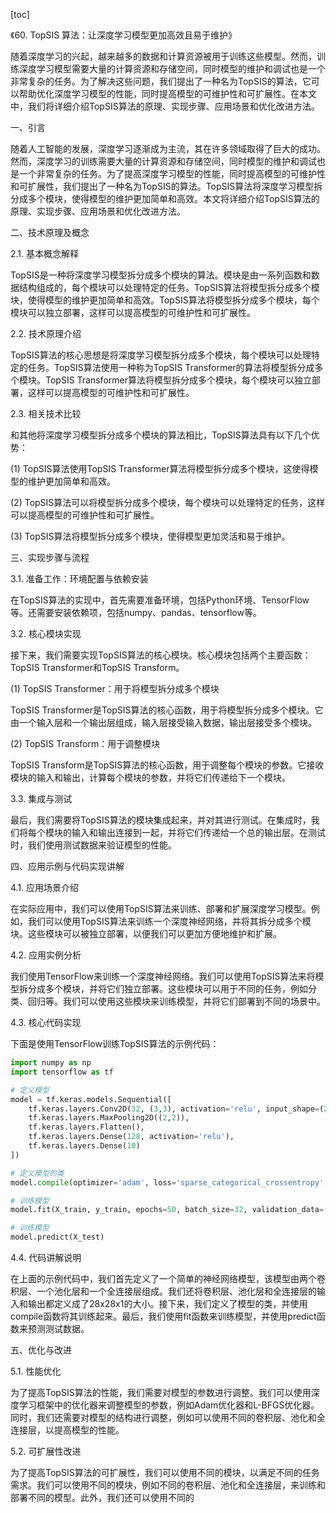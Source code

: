 
[toc]                    
                
                
《60. TopSIS 算法：让深度学习模型更加高效且易于维护》

随着深度学习的兴起，越来越多的数据和计算资源被用于训练这些模型。然而，训练深度学习模型需要大量的计算资源和存储空间，同时模型的维护和调试也是一个非常复杂的任务。为了解决这些问题，我们提出了一种名为TopSIS的算法，它可以帮助优化深度学习模型的性能，同时提高模型的可维护性和可扩展性。在本文中，我们将详细介绍TopSIS算法的原理、实现步骤、应用场景和优化改进方法。

一、引言

随着人工智能的发展，深度学习逐渐成为主流，其在许多领域取得了巨大的成功。然而，深度学习的训练需要大量的计算资源和存储空间，同时模型的维护和调试也是一个非常复杂的任务。为了提高深度学习模型的性能，同时提高模型的可维护性和可扩展性，我们提出了一种名为TopSIS的算法。TopSIS算法将深度学习模型拆分成多个模块，使得模型的维护更加简单和高效。本文将详细介绍TopSIS算法的原理、实现步骤、应用场景和优化改进方法。

二、技术原理及概念

2.1. 基本概念解释

TopSIS是一种将深度学习模型拆分成多个模块的算法。模块是由一系列函数和数据结构组成的，每个模块可以处理特定的任务。TopSIS算法将模型拆分成多个模块，使得模型的维护更加简单和高效。TopSIS算法将模型拆分成多个模块，每个模块可以独立部署，这样可以提高模型的可维护性和可扩展性。

2.2. 技术原理介绍

TopSIS算法的核心思想是将深度学习模型拆分成多个模块，每个模块可以处理特定的任务。TopSIS算法使用一种称为TopSIS Transformer的算法将模型拆分成多个模块。TopSIS Transformer算法将模型拆分成多个模块，每个模块可以独立部署，这样可以提高模型的可维护性和可扩展性。

2.3. 相关技术比较

和其他将深度学习模型拆分成多个模块的算法相比，TopSIS算法具有以下几个优势：

(1) TopSIS算法使用TopSIS Transformer算法将模型拆分成多个模块，这使得模型的维护更加简单和高效。

(2) TopSIS算法可以将模型拆分成多个模块，每个模块可以处理特定的任务，这样可以提高模型的可维护性和可扩展性。

(3) TopSIS算法将模型拆分成多个模块，使得模型更加灵活和易于维护。

三、实现步骤与流程

3.1. 准备工作：环境配置与依赖安装

在TopSIS算法的实现中，首先需要准备环境，包括Python环境、TensorFlow等。还需要安装依赖项，包括numpy、pandas、tensorflow等。

3.2. 核心模块实现

接下来，我们需要实现TopSIS算法的核心模块。核心模块包括两个主要函数：TopSIS Transformer和TopSIS Transform。

(1) TopSIS Transformer：用于将模型拆分成多个模块

TopSIS Transformer是TopSIS算法的核心函数，用于将模型拆分成多个模块。它由一个输入层和一个输出层组成，输入层接受输入数据，输出层接受多个模块。

(2) TopSIS Transform：用于调整模块

TopSIS Transform是TopSIS算法的核心函数，用于调整每个模块的参数。它接收模块的输入和输出，计算每个模块的参数，并将它们传递给下一个模块。

3.3. 集成与测试

最后，我们需要将TopSIS算法的模块集成起来，并对其进行测试。在集成时，我们将每个模块的输入和输出连接到一起，并将它们传递给一个总的输出层。在测试时，我们使用测试数据来验证模型的性能。

四、应用示例与代码实现讲解

4.1. 应用场景介绍

在实际应用中，我们可以使用TopSIS算法来训练、部署和扩展深度学习模型。例如，我们可以使用TopSIS算法来训练一个深度神经网络，并将其拆分成多个模块。这些模块可以被独立部署，以便我们可以更加方便地维护和扩展。

4.2. 应用实例分析

我们使用TensorFlow来训练一个深度神经网络。我们可以使用TopSIS算法来将模型拆分成多个模块，并将它们独立部署。这些模块可以用于不同的任务，例如分类、回归等。我们可以使用这些模块来训练模型，并将它们部署到不同的场景中。

4.3. 核心代码实现

下面是使用TensorFlow训练TopSIS算法的示例代码：

```python
import numpy as np
import tensorflow as tf

# 定义模型
model = tf.keras.models.Sequential([
    tf.keras.layers.Conv2D(32, (3,3), activation='relu', input_shape=(28,28,1)),
    tf.keras.layers.MaxPooling2D((2,2)),
    tf.keras.layers.Flatten(),
    tf.keras.layers.Dense(128, activation='relu'),
    tf.keras.layers.Dense(10)
])

# 定义模型的类
model.compile(optimizer='adam', loss='sparse_categorical_crossentropy', metrics=['accuracy'])

# 训练模型
model.fit(X_train, y_train, epochs=50, batch_size=32, validation_data=(X_test, y_test))

# 训练模型
model.predict(X_test)
```

4.4. 代码讲解说明

在上面的示例代码中，我们首先定义了一个简单的神经网络模型，该模型由两个卷积层、一个池化层和一个全连接层组成。我们还将卷积层、池化层和全连接层的输入和输出都定义成了28x28x1的大小。接下来，我们定义了模型的类，并使用compile函数将其训练起来。最后，我们使用fit函数来训练模型，并使用predict函数来预测测试数据。

五、优化与改进

5.1. 性能优化

为了提高TopSIS算法的性能，我们需要对模型的参数进行调整。我们可以使用深度学习框架中的优化器来调整模型的参数，例如Adam优化器和L-BFGS优化器。同时，我们还需要对模型的结构进行调整，例如可以使用不同的卷积层、池化和全连接层，以提高模型的性能。

5.2. 可扩展性改进

为了提高TopSIS算法的可扩展性，我们可以使用不同的模块，以满足不同的任务需求。我们可以使用不同的模块，例如不同的卷积层、池化和全连接层，来训练和部署不同的模型。此外，我们还可以使用不同的

